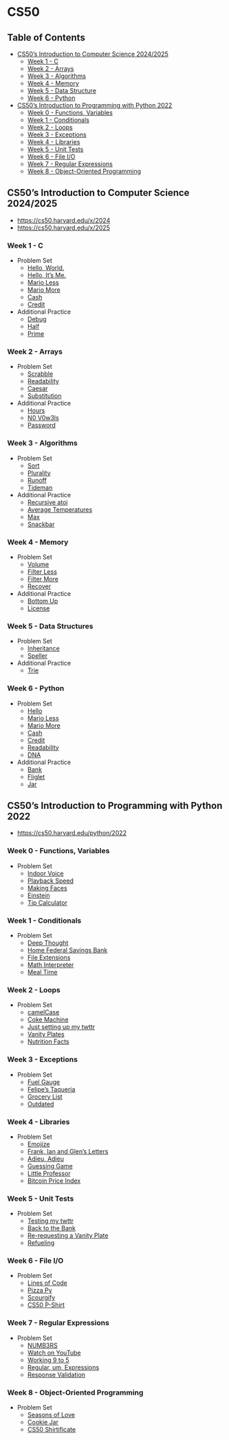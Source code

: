 # CS50

## Table of Contents

- [CS50’s Introduction to Computer Science 2024/2025](#cs50s-introduction-to-computer-science-20242025)
  - [Week 1 - C](#week-1---c)
  - [Week 2 - Arrays](#week-2---arrays)
  - [Week 3 - Algorithms](#week-3---algorithms)
  - [Week 4 - Memory](#week-4---memory)
  - [Week 5 - Data Structure](#week-5---data-structures)
  - [Week 6 - Python](#week-6---python)
- [CS50’s Introduction to Programming with Python 2022](#cs50s-introduction-to-programming-with-python-2022)
  - [Week 0 - Functions, Variables](#week-0---functions-variables)
  - [Week 1 - Conditionals](#week-1---conditionals)
  - [Week 2 - Loops](#week-2---loops)
  - [Week 3 - Exceptions](#week-3---exceptions)
  - [Week 4 - Libraries](#week-4---libraries)
  - [Week 5 - Unit Tests](#week-5---unit-tests)
  - [Week 6 - File I/O](#week-6---file-io)
  - [Week 7 - Regular Expressions](#week-7---regular-expressions)
  - [Week 8 - Object-Oriented Programming](#week-8---object-oriented-programming)
  
## CS50’s Introduction to Computer Science 2024/2025

- <https://cs50.harvard.edu/x/2024>
- <https://cs50.harvard.edu/x/2025>

### Week 1 - C

- Problem Set
  - [Hello, World.](./cs50x/Week%2001/world/hello.c)
  - [Hello, It’s Me.](./cs50x/Week%2001/me/hello.c)
  - [Mario Less](./cs50x/Week%2001/mario/less/mario.c)
  - [Mario More](./cs50x/Week%2001/mario/more/mario.c)
  - [Cash](./cs50x/Week%2001/cash/cash.c)
  - [Credit](./cs50x/Week%2001/credit/credit.c)
- Additional Practice
  - [Debug](./cs50x/Week%2001/debug/debug.c)
  - [Half](./cs50x/Week%2001/half/half.c)
  - [Prime](./cs50x/Week%2001/prime/prime.c)

### Week 2 - Arrays

- Problem Set
  - [Scrabble](./cs50x/Week%2002/scrabble/scrabble.c)
  - [Readability](./cs50x/Week%2002/readability/readability.c)
  - [Caesar](./cs50x/Week%2002/caesar/caesar.c)
  - [Substitution](./cs50x/Week%2002/substitution/substitution.c)
- Additional Practice
  - [Hours](./cs50x/Week%2002/hours/hours.c)
  - [N0 V0w3ls](./cs50x/Week%2002/no-vowels/no-vowels.c)
  - [Password](./cs50x/Week%2002/password/password.c)

### Week 3 - Algorithms

- Problem Set
  - [Sort](./cs50x/Week%2003/sort/answers.txt)
  - [Plurality](./cs50x/Week%2003/plurality/plurality.c)
  - [Runoff](./cs50x/Week%2003/runoff/runoff.c)
  - [Tideman](./cs50x/Week%2003/tideman/tideman.c)
- Additional Practice
  - [Recursive atoi](./cs50x/Week%2003/atoi/atoi.c)
  - [Average Temperatures](./cs50x/Week%2003/temps/temps.c)
  - [Max](./cs50x/Week%2003/max/max.c)
  - [Snackbar](./cs50x/Week%2003/snackbar/snackbar.c)

### Week 4 - Memory

- Problem Set
  - [Volume](./cs50x/Week%2004/volume/volume.c)
  - [Filter Less](./cs50x/Week%2004/filter/less/helpers.c)
  - [Filter More](./cs50x/Week%2004/filter/more/helpers.c)
  - [Recover](./cs50x/Week%2004/recover/recover.c)
- Additional Practice
  - [Bottom Up](./cs50x/Week%2004/bottomup/bottomup.c)
  - [License](./cs50x/Week%2004/license/license.c)

### Week 5 - Data Structures

- Problem Set
  - [Inheritance](./cs50x/Week%2005/inheritance/inheritance.c)
  - [Speller](./cs50x/Week%2005/speller/dictionary.c)
- Additional Practice
  - [Trie](./cs50x/Week%2005/trie/trie.c)

### Week 6 - Python

- Problem Set
  - [Hello](./cs50x/Week%2006/hello/hello.py)
  - [Mario Less](./cs50x/Week%2006/mario/less/mario.py)
  - [Mario More](./cs50x/Week%2006/mario/more/mario.py)
  - [Cash](./cs50x/Week%2006/cash/cash.py)
  - [Credit](./cs50x/Week%2006/credit/credit.py)
  - [Readability](./cs50x/Week%2006/readability/readability.py)
  - [DNA](./cs50x/Week%2006/dna/dna.py)
- Additional Practice
  - [Bank](./cs50x/Week%2006/bank/bank.py)
  - [Fliglet](./cs50x/Week%2006/figlet/figlet.py)
  - [Jar](./cs50x/Week%2006/jar/jar.py)

## CS50’s Introduction to Programming with Python 2022

- <https://cs50.harvard.edu/python/2022>

### Week 0 - Functions, Variables

- Problem Set
  - [Indoor Voice](./cs50p/Week%2000/indoor/indoor.py)
  - [Playback Speed](./cs50p/Week%2000/playback/playback.py)
  - [Making Faces](./cs50p/Week%2000/faces/faces.py)
  - [Einstein](./cs50p/Week%2000/einstein/einstein.py)
  - [Tip Calculator](./cs50p/Week%2000/tip/tip.py)

### Week 1 - Conditionals

- Problem Set
  - [Deep Thought](/cs50p/Week%2001/deep/deep.py)
  - [Home Federal Savings Bank](/cs50p/Week%2001/bank/bank.py)
  - [File Extensions](/cs50p/Week%2001/extensions/extensions.py)
  - [Math Interpreter](/cs50p/Week%2001/interpreter/interpreter.py)
  - [Meal Time](/cs50p/Week%2001/meal/meal.py)

### Week 2 - Loops

- Problem Set
  - [camelCase](/cs50p/Week%2002/camel/camel.py)
  - [Coke Machine](/cs50p/Week%2002/coke/coke.py)
  - [Just setting up my twttr](/cs50p/Week%2002/twttr/twttr.py)
  - [Vanity Plates](/cs50p/Week%2002/plates/plates.py)
  - [Nutrition Facts](/cs50p/Week%2002/nutrition/nutrition.py)

### Week 3 - Exceptions

- Problem Set
  - [Fuel Gauge](/cs50p/Week%2003/fuel/fuel.py)
  - [Felipe’s Taqueria](/cs50p/Week%2003/taqueria/taqueria.py)
  - [Grocery List](/cs50p/Week%2003/grocery/grocery.py)
  - [Outdated](/cs50p/Week%2003/outdated/outdated.py)

### Week 4 - Libraries

- Problem Set
  - [Emojize](/cs50p/Week%2004/emojize/emojize.py)
  - [Frank, Ian and Glen’s Letters](/cs50p/Week%2004/figlet/figlet.py)
  - [Adieu, Adieu](/cs50p/Week%2004/adieu/adieu.py)
  - [Guessing Game](/cs50p/Week%2004/game/game.py)
  - [Little Professor](/cs50p/Week%2004/professor/professor.py)
  - [Bitcoin Price Index](/cs50p/Week%2004/bitcoin/bitcoin.py)

### Week 5 - Unit Tests

- Problem Set
  - [Testing my twttr](/cs50p/Week%2005/test_twttr/test_twttr.py)
  - [Back to the Bank](/cs50p/Week%2005/test_bank/test_bank.py)
  - [Re-requesting a Vanity Plate](/cs50p/Week%2005/test_plates/test_plates.py)
  - [Refueling](/cs50p/Week%2005/test_fuel/test_fuel.py)

### Week 6 - File I/O

- Problem Set
  - [Lines of Code](/cs50p/Week%2006/lines/lines.py)
  - [Pizza Py](/cs50p/Week%2006/pizza/pizza.py)
  - [Scourgify](/cs50p/Week%2006/scourgify/scourgify.py)
  - [CS50 P-Shirt](/cs50p/Week%2006/shirt/shirt.py)

### Week 7 - Regular Expressions

- Problem Set
  - [NUMB3RS](/cs50p/Week%2007/numb3rs/numb3rs.py)
  - [Watch on YouTube](/cs50p/Week%2007/watch/watch.py)
  - [Working 9 to 5](/cs50p/Week%2007/working/working.py)
  - [Regular, um, Expressions](/cs50p/Week%2007/um/um.py)
  - [Response Validation](/cs50p/Week%2007/response/response.py)

### Week 8 - Object-Oriented Programming

- Problem Set
  - [Seasons of Love](/cs50p/Week%2008/seasons/seasons.py)
  - [Cookie Jar](/cs50p/Week%2008/jar/jar.py)
  - [CS50 Shirtificate](/cs50p/Week%2008/shirtificate/shirtificate.py)
